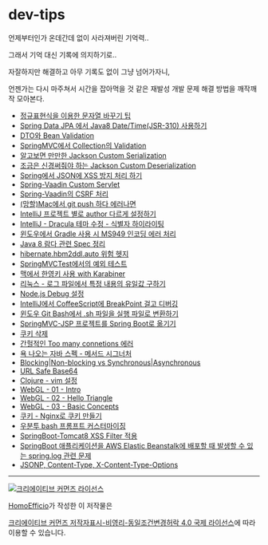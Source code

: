 # dev-tips

언제부터인가 온데간데 없이 사라져버린 기억력..

그래서 기억 대신 기록에 의지하기로..

자잘하지만 해결하고 아무 기록도 없이 그냥 넘어가자니,

언젠가는 다시 마주쳐서 시간을 잡아먹을 것 같은 재발성 개발 문제 해결 방법을 깨작깨작 모아본다.

- [정규표현식을 이용한 문자열 바꾸기 팁](https://github.com/HomoEfficio/dev-tips/blob/master/%EC%A0%95%EA%B7%9C%ED%91%9C%ED%98%84%EC%8B%9D%EC%9D%84%20%EC%9D%B4%EC%9A%A9%ED%95%9C%20%EB%AC%B8%EC%9E%90%EC%97%B4%20%EB%B0%94%EA%BE%B8%EA%B8%B0%20%ED%8C%81.md)
- [Spring Data JPA 에서 Java8 Date/Time(JSR-310) 사용하기](https://github.com/HomoEfficio/dev-tips/blob/master/Spring%20Data%20JPA%20%EC%97%90%EC%84%9C%20Java8%20Date-Time(JSR-310)%20%EC%82%AC%EC%9A%A9%ED%95%98%EA%B8%B0.md)
- [DTO와 Bean Validation](https://github.com/HomoEfficio/dev-tips/blob/master/DTO%EC%99%80%20Bean%20Validation.md)
- [SpringMVC에서 Collection의 Validation](https://github.com/HomoEfficio/dev-tips/blob/master/SpringMVC%EC%97%90%EC%84%9C%20Collection%EC%9D%98%20Validation.md)
- [알고보면 만만한 Jackson Custom Serialization](https://github.com/HomoEfficio/dev-tips/blob/master/%EC%95%8C%EA%B3%A0%EB%B3%B4%EB%A9%B4%20%EB%A7%8C%EB%A7%8C%ED%95%9C%20Jackson%20Custom%20Serializer.md)
- [조금은 신경써줘야 하는 Jackson Custom Deserialization](https://github.com/HomoEfficio/dev-tips/blob/master/%EC%A1%B0%EA%B8%88%EC%9D%80%20%EC%8B%A0%EA%B2%BD%EC%8D%A8%EC%A4%98%EC%95%BC%20%ED%95%98%EB%8A%94%20Jackson%20Custom%20Deserialization.md)
- [Spring에서 JSON에 XSS 방지 처리 하기](https://github.com/HomoEfficio/dev-tips/blob/master/Spring%EC%97%90%EC%84%9C%20JSON%EC%97%90%20XSS%20%EB%B0%A9%EC%A7%80%20%EC%B2%98%EB%A6%AC%20%ED%95%98%EA%B8%B0.md)
- [Spring-Vaadin Custom Servlet](https://github.com/HomoEfficio/dev-tips/blob/master/Spring-Vaadin%20Custom%20Servlet.md)
- [Spring-Vaadin의 CSRF 처리](https://github.com/HomoEfficio/dev-tips/blob/master/Spring-Vaadin%EC%9D%98%20CSRF%20%EC%B2%98%EB%A6%AC.md)
- [(망할)Mac에서 git push 하다 에러나면](https://github.com/HomoEfficio/dev-tips/blob/master/(%EB%A7%9D%ED%95%A0)Mac%EC%97%90%EC%84%9C%20git%20push%20%ED%95%98%EB%8B%A4%20%EC%97%90%EB%9F%AC%EB%82%98%EB%A9%B4.md)
- [IntelliJ 프로젝트 별로 author 다르게 설정하기](https://github.com/HomoEfficio/dev-tips/blob/master/IntelliJ%20%ED%94%84%EB%A1%9C%EC%A0%9D%ED%8A%B8%20%EB%B3%84%EB%A1%9C%20author%20%EB%8B%A4%EB%A5%B4%EA%B2%8C%20%EC%84%A4%EC%A0%95%ED%95%98%EA%B8%B0.md)
- [IntelliJ - Dracula 테마 수정 - 식별자 하이라이팅](https://github.com/HomoEfficio/dev-tips/blob/master/IntelliJ%20-%20Dracula%20%ED%85%8C%EB%A7%88%20%EC%88%98%EC%A0%95%20-%20%EC%8B%9D%EB%B3%84%EC%9E%90%20%ED%95%98%EC%9D%B4%EB%9D%BC%EC%9D%B4%ED%8C%85.md)
- [윈도우에서 Gradle 사용 시 MS949 인코딩 에러 처리](https://github.com/HomoEfficio/dev-tips/blob/master/%EC%9C%88%EB%8F%84%EC%9A%B0%EC%97%90%EC%84%9C%20Gradle%20%EC%82%AC%EC%9A%A9%20%EC%8B%9C%20MS949%20%EC%9D%B8%EC%BD%94%EB%94%A9%20%EC%97%90%EB%9F%AC%20%EC%B2%98%EB%A6%AC.md)
- [Java 8 람다 관련 Spec 정리](https://github.com/HomoEfficio/dev-tips/blob/master/Java%208%20%EB%9E%8C%EB%8B%A4%20%EA%B4%80%EB%A0%A8%20Spec%20%EC%A0%95%EB%A6%AC.md)
- [hibernate.hbm2ddl.auto 위험 헷지](https://github.com/HomoEfficio/dev-tips/blob/master/hibernate.hbm2ddl.auto%20%EC%9C%84%ED%97%98%20%ED%97%B7%EC%A7%80.md)
- [SpringMVCTest에서의 예외 테스트](https://github.com/HomoEfficio/dev-tips/blob/master/SpringMVCTest%EC%97%90%EC%84%9C%EC%9D%98%20%EC%98%88%EC%99%B8%20%ED%85%8C%EC%8A%A4%ED%8A%B8.md)
- [맥에서 한영키 사용 with Karabiner](https://github.com/HomoEfficio/dev-tips/blob/master/%EB%A7%A5%EC%97%90%EC%84%9C%20%ED%95%9C%EC%98%81%ED%82%A4%20%EC%82%AC%EC%9A%A9%20with%20Karabiner.md)
- [리눅스 - 로그 파일에서 특정 내용의 유일값 구하기](https://github.com/HomoEfficio/dev-tips/blob/master/%EB%A6%AC%EB%88%85%EC%8A%A4%20-%20%EB%A1%9C%EA%B7%B8%20%ED%8C%8C%EC%9D%BC%EC%97%90%EC%84%9C%20%ED%8A%B9%EC%A0%95%20%EB%82%B4%EC%9A%A9%EC%9D%98%20%EC%9C%A0%EC%9D%BC%EA%B0%92%20%EA%B5%AC%ED%95%98%EA%B8%B0.md)
- [Node.js Debug 설정](https://github.com/HomoEfficio/dev-tips/blob/master/Node.js%20Debug%20%EC%84%A4%EC%A0%95.md)
- [IntelliJ에서 CoffeeScript에 BreakPoint 걸고 디버깅](https://github.com/HomoEfficio/dev-tips/blob/master/IntelliJ%EC%97%90%EC%84%9C%20CoffeeScript%EC%97%90%20BreakPoint%20%EA%B1%B8%EA%B3%A0%20%EB%94%94%EB%B2%84%EA%B9%85.md)
- [윈도우 Git Bash에서 .sh 파일을 실행 파일로 변환하기](https://github.com/HomoEfficio/dev-tips/blob/master/%EC%9C%88%EB%8F%84%EC%9A%B0%20Git%20Bash%EC%97%90%EC%84%9C%20.sh%20%ED%8C%8C%EC%9D%BC%EC%9D%84%20%EC%8B%A4%ED%96%89%20%ED%8C%8C%EC%9D%BC%EB%A1%9C%20%EB%B3%80%ED%99%98%20%ED%95%98%EA%B8%B0.md)
- [SpringMVC-JSP 프로젝트를 Spring Boot로 옮기기](https://github.com/HomoEfficio/dev-tips/blob/master/SpringMVC-JSP%20%ED%94%84%EB%A1%9C%EC%A0%9D%ED%8A%B8%EB%A5%BC%20SpringBoot%EB%A1%9C%20%EC%98%AE%EA%B8%B0%EA%B8%B0.md)
- [쿠키 삭제](https://github.com/HomoEfficio/dev-tips/blob/master/%EC%BF%A0%ED%82%A4%20%EC%82%AD%EC%A0%9C.md)
- [간헐적인 Too many connetions 에러](https://github.com/HomoEfficio/dev-tips/blob/master/%EA%B0%84%ED%97%90%EC%A0%81%EC%9D%B8%20Too%20many%20connections%20%EC%97%90%EB%9F%AC.md)
- [욕 나오는 자바 스펙 - 메서드 시그너처](https://github.com/HomoEfficio/dev-tips/blob/master/%EC%9A%95%20%EB%82%98%EC%98%A4%EB%8A%94%20%EC%9E%90%EB%B0%94%20%EC%8A%A4%ED%8E%99%20-%20%EB%A9%94%EC%84%9C%EB%93%9C%20%EC%8B%9C%EA%B7%B8%EB%84%88%EC%B2%98.md)
- [Blocking|Non-blocking vs Synchronous|Asynchronous](https://github.com/HomoEfficio/dev-tips/blob/master/Blocking%7CNon-blocking%20vs%20Synchronous%7CAsynchronous.md)
- [URL Safe Base64](https://github.com/HomoEfficio/dev-tips/blob/master/URL%20Safe%20Base64.md)
- [Clojure - vim 설정](https://github.com/HomoEfficio/dev-tips/blob/master/Clojure%20-%20vim%20%EC%84%A4%EC%A0%95.md)
- [WebGL - 01 - Intro](https://github.com/HomoEfficio/dev-tips/blob/master/WebGL%20-%2001%20-%20Intro.md)
- [WebGL - 02 - Hello Triangle](https://github.com/HomoEfficio/dev-tips/blob/master/WebGL%20-%2002%20-%20Hello%20Triangle.md)
- [WebGL - 03 - Basic Concepts](https://github.com/HomoEfficio/dev-tips/blob/master/WebGL%20-%2003%20-%20Basic%20Concepts.md)
- [쿠키 - Nginx로 쿠키 만들기](https://github.com/HomoEfficio/dev-tips/blob/master/Nginx%EB%A1%9C%20Cookie%20%EB%A7%8C%EB%93%A4%EA%B8%B0.md)
- [우분투 bash 프롬프트 커스터마이징](https://github.com/HomoEfficio/dev-tips/blob/master/%EC%9A%B0%EB%B6%84%ED%88%AC%20bash%20%ED%94%84%EB%A1%AC%ED%94%84%ED%8A%B8%20%EC%BB%A4%EC%8A%A4%ED%84%B0%EB%A7%88%EC%9D%B4%EC%A7%95.md)
- [SpringBoot-Tomcat8 XSS Filter 적용](https://github.com/HomoEfficio/dev-tips/blob/master/SpringBoot-Tomcat8%20XSS%20Filter%20%EC%A0%81%EC%9A%A9.md)
- [SpringBoot 애플리케이션을 AWS Elastic Beanstalk에 배포할 때 발생할 수 있는 spring.log 관련 문제](https://github.com/HomoEfficio/dev-tips/blob/master/SpringBoot%20%EC%95%A0%ED%94%8C%EB%A6%AC%EC%BC%80%EC%9D%B4%EC%85%98%EC%9D%84%20AWS%20Elastic%20Beanstalk%EC%97%90%20%EB%B0%B0%ED%8F%AC%ED%95%A0%20%EB%95%8C%20%EB%B0%9C%EC%83%9D%ED%95%A0%20%EC%88%98%20%EC%9E%88%EB%8A%94%20spring.log%20%EA%B4%80%EB%A0%A8%20%EB%AC%B8%EC%A0%9C.md)
- [JSONP, Content-Type, X-Content-Type-Options](https://github.com/HomoEfficio/dev-tips/blob/master/JSONP%2C%20Content-Type%2C%20X-Content-Type-Options:nosniff.md)



----
<a rel="license" href="http://creativecommons.org/licenses/by-nc-sa/4.0/"><img alt="크리에이티브 커먼즈 라이선스" style="border-width:0" src="https://i.creativecommons.org/l/by-nc-sa/4.0/88x31.png" /></a>

<a href='https://www.facebook.com/hanmomhanda' target='_blank'>HomoEfficio</a>가 작성한 이 저작물은

<a rel="license" href="http://creativecommons.org/licenses/by-nc-sa/4.0/">크리에이티브 커먼즈 저작자표시-비영리-동일조건변경허락 4.0 국제 라이선스</a>에 따라 이용할 수 있습니다.

